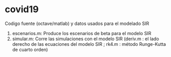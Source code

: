 # covid19
Codigo fuente (octave/matlab) y datos usados para el modelado SIR

1) escenarios.m: Produce los escenarios de beta para el modelo SIR
2) simular.m: Corre las simulaciones con el modelo SIR
   (deriv.m : el lado derecho de las ecuaciones del modelo SIR ;
   rk4.m : método Runge-Kutta de cuarto orden)

